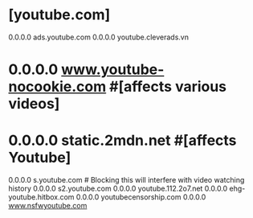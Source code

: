 # [youtube.com]
0.0.0.0 ads.youtube.com
0.0.0.0 youtube.cleverads.vn
# 0.0.0.0  www.youtube-nocookie.com #[affects various videos]
# 0.0.0.0  static.2mdn.net #[affects Youtube]
0.0.0.0 s.youtube.com  # Blocking this will interfere with video watching history
0.0.0.0 s2.youtube.com
0.0.0.0 youtube.112.2o7.net
0.0.0.0 ehg-youtube.hitbox.com
0.0.0.0 youtubecensorship.com
0.0.0.0 www.nsfwyoutube.com
